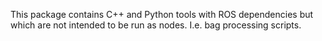This package contains C++ and Python tools with ROS dependencies but which are not intended to be run as nodes. I.e. bag processing scripts.